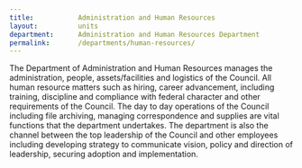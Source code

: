 ```yaml
---
title:           Administration and Human Resources
layout:          units
department:      Administration and Human Resources Department
permalink:       /departments/human-resources/
---
```

The Department of Administration and Human Resources manages the administration, people, assets/facilities and logistics of the Council. All human resource matters such as hiring, career advancement, including training, discipline and compliance with federal character and other requirements of the Council. The day to day operations of the Council including file archiving, managing correspondence and supplies are vital functions that the department undertakes. The department is also the channel between the top leadership of the Council and other employees including developing strategy to communicate vision, policy and direction of leadership, securing adoption and implementation.